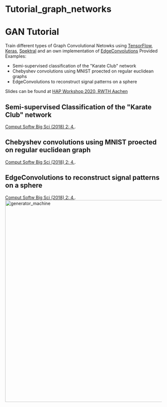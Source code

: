# Tutorial_graph_networks

# GAN Tutorial
Train different types of Graph Convolutional Netowks using [TensorFlow](https://www.tensorflow.org/), [Keras](https://keras.io/), [Spektral](https://spektral.graphneural.network/) and an own implementation of [EdgeConvolutions](https://arxiv.org/abs/1801.07829)
Provided Examples:
- Semi-supervised classification of the "Karate Club" network
- Chebyshev convolutions using MNIST proected on regular euclidean graphs
- EdgeConvolutions to reconstruct signal patterns on a sphere

Slides can be found at [HAP Workshop 2020, RWTH Aachen](https://indico.scc.kit.edu/event/669/sessions/1823/#20200217)

## Semi-supervised Classification of the "Karate Club" network
[Comput Softw Big Sci (2018) 2: 4.](https://link.springer.com/article/10.1007%2Fs41781-018-0019-7).


## Chebyshev convolutions using MNIST proected on regular euclidean graph
[Comput Softw Big Sci (2018) 2: 4.](https://link.springer.com/article/10.1007%2Fs41781-018-0019-7).


## EdgeConvolutions to reconstruct signal patterns on a sphere
[Comput Softw Big Sci (2018) 2: 4.](https://link.springer.com/article/10.1007%2Fs41781-018-0019-7).
<img src="images/critic_loss.svg" alt="generator_machine" width="650"/>
